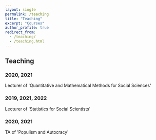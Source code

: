 ```yaml
---
layout: single
permalink: /teaching
title: "Teaching"
excerpt: "Courses"
author_profile: true
redirect_from:
  - /teaching/
  - /teaching.html
---
```


## Teaching

### 2020, 2021

Lecturer of 'Quantitative and Mathematical Methods for Social Sciences'

### 2019, 2021, 2022

Lecturer of 'Statistics for Social Scientists'

### 2020, 2021

TA of 'Populism and Autocracy' 
